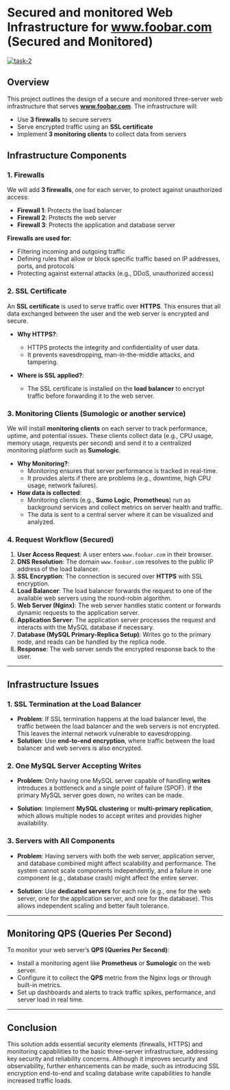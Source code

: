 # Secured and monitored Web Infrastructure for www.foobar.com (Secured and Monitored)

<a href="https://ibb.co/ydpFJby"><img src="https://i.ibb.co/TY1M5F8/task-2.png" alt="task-2" border="0"></a>

## Overview

This project outlines the design of a secure and monitored three-server web infrastructure that serves **www.foobar.com**. The infrastructure will:

- Use **3 firewalls** to secure servers
- Serve encrypted traffic using an **SSL certificate**
- Implement **3 monitoring clients** to collect data from servers

## Infrastructure Components

### 1. **Firewalls**

We will add **3 firewalls**, one for each server, to protect against unauthorized access:

- **Firewall 1**: Protects the load balancer
- **Firewall 2**: Protects the web server
- **Firewall 3**: Protects the application and database server

**Firewalls are used for**:

- Filtering incoming and outgoing traffic
- Defining rules that allow or block specific traffic based on IP addresses, ports, and protocols
- Protecting against external attacks (e.g., DDoS, unauthorized access)

### 2. **SSL Certificate**

An **SSL certificate** is used to serve traffic over **HTTPS**. This ensures that all data exchanged between the user and the web server is encrypted and secure.

- **Why HTTPS?**:

  - HTTPS protects the integrity and confidentiality of user data.
  - It prevents eavesdropping, man-in-the-middle attacks, and tampering.

- **Where is SSL applied?**:
  - The SSL certificate is installed on the **load balancer** to encrypt traffic before forwarding it to the web server.

### 3. **Monitoring Clients (Sumologic or another service)**

We will install **monitoring clients** on each server to track performance, uptime, and potential issues. These clients collect data (e.g., CPU usage, memory usage, requests per second) and send it to a centralized monitoring platform such as **Sumologic**.

- **Why Monitoring?**:
  - Monitoring ensures that server performance is tracked in real-time.
  - It provides alerts if there are problems (e.g., downtime, high CPU usage, network failures).
- **How data is collected**:
  - Monitoring clients (e.g., **Sumo Logic**, **Prometheus**) run as background services and collect metrics on server health and traffic.
  - The data is sent to a central server where it can be visualized and analyzed.

### 4. **Request Workflow (Secured)**

1. **User Access Request**: A user enters `www.foobar.com` in their browser.
2. **DNS Resolution**: The domain `www.foobar.com` resolves to the public IP address of the load balancer.
3. **SSL Encryption**: The connection is secured over **HTTPS** with SSL encryption.
4. **Load Balancer**: The load balancer forwards the request to one of the available web servers using the round-robin algorithm.
5. **Web Server (Nginx)**: The web server handles static content or forwards dynamic requests to the application server.
6. **Application Server**: The application server processes the request and interacts with the MySQL database if necessary.
7. **Database (MySQL Primary-Replica Setup)**: Writes go to the primary node, and reads can be handled by the replica node.
8. **Response**: The web server sends the encrypted response back to the user.

---

## Infrastructure Issues

### 1. **SSL Termination at the Load Balancer**

- **Problem**: If SSL termination happens at the load balancer level, the traffic between the load balancer and the web servers is not encrypted. This leaves the internal network vulnerable to eavesdropping.
- **Solution**: Use **end-to-end encryption**, where traffic between the load balancer and web servers is also encrypted.

### 2. **One MySQL Server Accepting Writes**

- **Problem**: Only having one MySQL server capable of handling **writes** introduces a bottleneck and a single point of failure (SPOF). If the primary MySQL server goes down, no writes can be made.

- **Solution**: Implement **MySQL clustering** or **multi-primary replication**, which allows multiple nodes to accept writes and provides higher availability.

### 3. **Servers with All Components**

- **Problem**: Having servers with both the web server, application server, and database combined might affect scalability and performance. The system cannot scale components independently, and a failure in one component (e.g., database crash) might affect the entire server.

- **Solution**: Use **dedicated servers** for each role (e.g., one for the web server, one for the application server, and one for the database). This allows independent scaling and better fault tolerance.

---

## Monitoring QPS (Queries Per Second)

To monitor your web server’s **QPS (Queries Per Second)**:

- Install a monitoring agent like **Prometheus** or **Sumologic** on the web server.
- Configure it to collect the **QPS** metric from the Nginx logs or through built-in metrics.
- Set up dashboards and alerts to track traffic spikes, performance, and server load in real time.

---

## Conclusion

This solution adds essential security elements (firewalls, HTTPS) and monitoring capabilities to the basic three-server infrastructure, addressing key security and reliability concerns. Although it improves security and observability, further enhancements can be made, such as introducing SSL encryption end-to-end and scaling database write capabilities to handle increased traffic loads.
